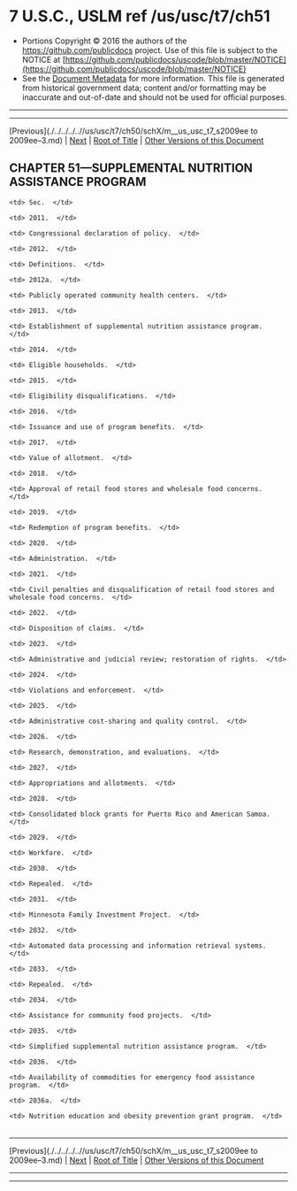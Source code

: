 ---
---

# 7 U.S.C., USLM ref /us/usc/t7/ch51

* Portions Copyright © 2016 the authors of the https://github.com/publicdocs project.
  Use of this file is subject to the NOTICE at [https://github.com/publicdocs/uscode/blob/master/NOTICE](https://github.com/publicdocs/uscode/blob/master/NOTICE)
* See the [Document Metadata](././../../../..//README.md) for more information.
  This file is generated from historical government data; content and/or formatting may be inaccurate and out-of-date and should not be used for official purposes.

----------
----------

[Previous](./../../../..//us/usc/t7/ch50/schX/m__us_usc_t7_s2009ee to 2009ee–3.md) | [Next](./../../../..//us/usc/t7/ch51/m__us_usc_t7_s2011.md) | [Root of Title](./../../../../) | [Other Versions of this Document](https://publicdocs.github.io/go/links?ns=uslm&ref=%2Fus%2Fusc%2Ft7%2Fch51)

## CHAPTER 51—SUPPLEMENTAL NUTRITION ASSISTANCE PROGRAM

<table>

  <tr>

    <td> Sec.  </td>

  </tr>

  <tr>

    <td> 2011.  </td>

    <td> Congressional declaration of policy.  </td>

  </tr>

  <tr>

    <td> 2012.  </td>

    <td> Definitions.  </td>

  </tr>

  <tr>

    <td> 2012a.  </td>

    <td> Publicly operated community health centers.  </td>

  </tr>

  <tr>

    <td> 2013.  </td>

    <td> Establishment of supplemental nutrition assistance program.  </td>

  </tr>

  <tr>

    <td> 2014.  </td>

    <td> Eligible households.  </td>

  </tr>

  <tr>

    <td> 2015.  </td>

    <td> Eligibility disqualifications.  </td>

  </tr>

  <tr>

    <td> 2016.  </td>

    <td> Issuance and use of program benefits.  </td>

  </tr>

  <tr>

    <td> 2017.  </td>

    <td> Value of allotment.  </td>

  </tr>

  <tr>

    <td> 2018.  </td>

    <td> Approval of retail food stores and wholesale food concerns.  </td>

  </tr>

  <tr>

    <td> 2019.  </td>

    <td> Redemption of program benefits.  </td>

  </tr>

  <tr>

    <td> 2020.  </td>

    <td> Administration.  </td>

  </tr>

  <tr>

    <td> 2021.  </td>

    <td> Civil penalties and disqualification of retail food stores and wholesale food concerns.  </td>

  </tr>

  <tr>

    <td> 2022.  </td>

    <td> Disposition of claims.  </td>

  </tr>

  <tr>

    <td> 2023.  </td>

    <td> Administrative and judicial review; restoration of rights.  </td>

  </tr>

  <tr>

    <td> 2024.  </td>

    <td> Violations and enforcement.  </td>

  </tr>

  <tr>

    <td> 2025.  </td>

    <td> Administrative cost-sharing and quality control.  </td>

  </tr>

  <tr>

    <td> 2026.  </td>

    <td> Research, demonstration, and evaluations.  </td>

  </tr>

  <tr>

    <td> 2027.  </td>

    <td> Appropriations and allotments.  </td>

  </tr>

  <tr>

    <td> 2028.  </td>

    <td> Consolidated block grants for Puerto Rico and American Samoa.  </td>

  </tr>

  <tr>

    <td> 2029.  </td>

    <td> Workfare.  </td>

  </tr>

  <tr>

    <td> 2030.  </td>

    <td> Repealed.  </td>

  </tr>

  <tr>

    <td> 2031.  </td>

    <td> Minnesota Family Investment Project.  </td>

  </tr>

  <tr>

    <td> 2032.  </td>

    <td> Automated data processing and information retrieval systems.  </td>

  </tr>

  <tr>

    <td> 2033.  </td>

    <td> Repealed.  </td>

  </tr>

  <tr>

    <td> 2034.  </td>

    <td> Assistance for community food projects.  </td>

  </tr>

  <tr>

    <td> 2035.  </td>

    <td> Simplified supplemental nutrition assistance program.  </td>

  </tr>

  <tr>

    <td> 2036.  </td>

    <td> Availability of commodities for emergency food assistance program.  </td>

  </tr>

  <tr>

    <td> 2036a.  </td>

    <td> Nutrition education and obesity prevention grant program.  </td>

  </tr>

</table>

----------

[Previous](./../../../..//us/usc/t7/ch50/schX/m__us_usc_t7_s2009ee to 2009ee–3.md) | [Next](./../../../..//us/usc/t7/ch51/m__us_usc_t7_s2011.md) | [Root of Title](./../../../../) | [Other Versions of this Document](https://publicdocs.github.io/go/links?ns=uslm&ref=%2Fus%2Fusc%2Ft7%2Fch51)

----------
----------



